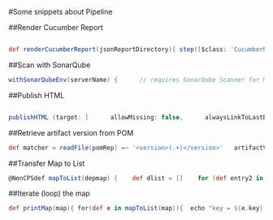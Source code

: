 #Some snippets about Pipeline

##Render Cucumber Report

```groovy

def renderCucumberReport(jsonReportDirectory){ step([$class: 'CucumberReportPublisher',    fileExcludePattern: '',    fileIncludePattern: '**/*.json',    ignoreFailedTests: false,    jenkinsBasePath: '',    jsonReportDirectory: jsonReportDirectory,    missingFails: false,    parallelTesting: false,    pendingFails: false,    skippedFails: false,    undefinedFails: false])}

```
##Scan with SonarQube

```groovy
withSonarQubeEnv(serverName) {      // requires SonarQube Scanner for Maven 3.2+      command = "mvn -f ${pomRep} org.sonarsource.scanner.maven:sonar-maven-plugin:3.2:sonar"      sh command    }
```

##Publish HTML

```groovy

publishHTML (target: [      allowMissing: false,      alwaysLinkToLastBuild: false,      keepAll: true,      reportDir: reportDir,      reportFiles: reportFiles,      reportName: reportName    ])
```

##Retrieve artifact version from POM

```groovy
def matcher = readFile(pomRep) =~ '<version>(.+)</version>'   artifactVersion = matcher ? matcher[0][1] : null    return artifactVersion
```

##Transfer Map to List

```groovy
@NonCPSdef mapToList(depmap) {    def dlist = []    for (def entry2 in depmap) {        dlist.add(new java.util.AbstractMap.SimpleImmutableEntry(entry2.key, entry2.value))    }    dlist}
```
##Iterate (loop) the map
```groovy
def printMap(map){ for(def e in mapToList(map)){  echo "key = ${e.key}, value = ${e.value}" }}
```
